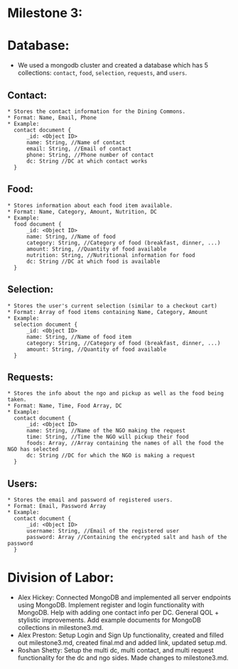 # Milestone 3: 

# Database:
* We used a mongodb cluster and created a database which has 5 collections: `contact`, `food`, `selection`, `requests`, and `users`.
  
## Contact:
    * Stores the contact information for the Dining Commons.
    * Format: Name, Email, Phone
    * Example:
      contact document { 
          _id: <Object ID>
          name: String, //Name of contact
          email: String, //Email of contact
          phone: String, //Phone number of contact
          dc: String //DC at which contact works
      }
## Food:
    * Stores information about each food item available.
    * Format: Name, Category, Amount, Nutrition, DC
    * Example:
      food document { 
          _id: <Object ID>
          name: String, //Name of food
          category: String, //Category of food (breakfast, dinner, ...)
          amount: String, //Quantity of food available
          nutrition: String, //Nutritional information for food
          dc: String //DC at which food is available
      }
## Selection:
    * Stores the user's current selection (similar to a checkout cart)
    * Format: Array of food items containing Name, Category, Amount
    * Example:
      selection document { 
          _id: <Object ID>
          name: String, //Name of food item
          category: String, //Category of food (breakfast, dinner, ...)
          amount: String, //Quantity of food available
      }
## Requests:
    * Stores the info about the ngo and pickup as well as the food being taken.
    * Format: Name, Time, Food Array, DC
    * Example:
      contact document { 
          _id: <Object ID>
          name: String, //Name of the NGO making the request
          time: String, //Time the NGO will pickup their food
          foods: Array, //Array containing the names of all the food the NGO has selected
          dc: String //DC for which the NGO is making a request
      }
## Users:
    * Stores the email and password of registered users.
    * Format: Email, Password Array
    * Example:
      contact document { 
          _id: <Object ID>
          username: String, //Email of the registered user
          password: Array //Containing the encrypted salt and hash of the password
      }

# Division of Labor:
* Alex Hickey: Connected MongoDB and implemented all server endpoints using MongoDB. Implement register and login functionality with MongoDB. Help with adding one contact info per DC. General QOL + stylistic improvements. Add example documents for MongoDB collections in milestone3.md.
* Alex Preston: Setup Login and Sign Up functionality, created and filled out milestone3.md, created final.md and added link, updated setup.md.
* Roshan Shetty: Setup the multi dc, multi contact, and multi request functionality for the dc and ngo sides. Made changes to milestone3.md.